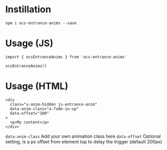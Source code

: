 # Instillation

`npm i ocs-entrance-anims --save`

# Usage (JS)

```
import { ocsEntranceAnims } from 'ocs-entrance-anims'

ocsEntranceAnims()
```

# Usage (HTML)

```
<div
  class="u-anim-hidden js-entrance-anim"
  data-anim-class="a-fade-in-up"
  data-offset="180"
>
  <p>My content</p>
</div>
```

`data-anim-class` Add your own animation class here
`data-offset` Optional setting, is a px offset from element top to delay the trigger (default 200px)